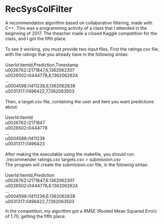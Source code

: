 # RecSysColFilter
A recommendation algorithm based on collaborative filtering, made with C++. 
This was a programming activity of a class that I attended in the beginning of 2017.
The theacher made a closed Kaggle competition for the class, and I got the fifth place. <br />
<br />
To see it working, you must provide two input files. First the ratings.csv file, with the
ratings that you already have in the following sintax: <br />
<br />
UserId:ItemId,Prediction,Timestamp<br />
u0026762:i2171847,6,1362062307<br />
u0026502:i0444778,8,1362062624<br />
...<br />
u0004598:i1411238,6,1362062838<br />
u0031317:i1496422,7,1362063503<br />
<br />
Then, a target.csv file, containing the user and item you want predictions about:<br />
<br />
UserId:ItemId<br />
u0026762:i2171847<br />
u0026502:i0444778<br />
...<br />
u0004598:i1411238<br />
u0031317:i1496423<br />
<br />
After making the executable using the makefile, you should run: <br />
./recommender ratings.csv targets.csv > submission.csv<br />
The program will create the submission.csv file, in the folowing sintax: <br />
<br />
UserId:ItemId,Prediction<br />
u0026762:i2171847,6.1362062307<br />
u0026502:i0444778,8.1362062624<br />
...<br />
u0004598:i1411238,6.1362062838<br />
u0031317:i1496422,7.1362063503<br />


In the competition, my algorithm got a RMSE (Rooted Mean Squared Error) of 1.70, getting the fifth place.
